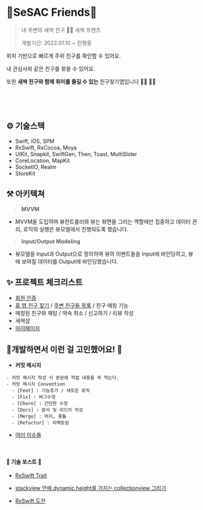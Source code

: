 # 🌱SeSAC Friends🌱

> 내 주변의 새싹 친구 🌱🌱 새싹 프렌즈
>
> 개발기간: 2022.01.10 ~ 진행중

  

위치 기반으로 빠르게 주위 친구를 확인할 수 있어요. 

내 관심사와 같은 친구를 찾을 수 있어요.

또한 **새싹 친구와 함께 취미를 즐길 수 있는** 친구찾기앱입니다 👯‍♀️ 👯‍♀️

​    

​    

## ⚙️ 기술스택

- Swift, iOS, SPM
- RxSwift, RxCocoa, Moya
- UIKit, Snapkit, SwiftGen, Then, Toast, MultiSlider
- CoreLocation, MapKit
- SocketIO, Realm
- StoreKit

  

## ⚒ 아키텍쳐

> **MVVM**

- MVVM을 도입하여 뷰컨트롤러와 뷰는 화면을 그리는 역할에만 집중하고 데이터 관리, 로직의 실행은 뷰모델에서 진행되도록 했습니다.


> **Input/Output Modeling**

- 뷰모델을 Input과 Output으로 정의하여 뷰의 이벤트들을 Input에 바인딩하고, 뷰에 보여질 데이터를 Output에 바인딩했습니다.

  

## ✨ 프로젝트 체크리스트

- [회원 인증](https://www.notion.so/ahyeonlog/494743e0d5e9463bb42ea5b5a45c36d4)
- [홈 탭 친구 찾기](https://www.notion.so/ahyeonlog/8d2535540fee4e4aa9acab4e383312cf) / [주변 친구들 목록](https://www.notion.so/ahyeonlog/5ebe722b29844bf09e5b331a65e16154) / 친구 매칭 기능
- 매칭된 친구와 채팅 / 약속 취소 / 신고하기 / 리뷰 작성
- 새싹샵
- [마이페이지](https://www.notion.so/ahyeonlog/7c57ec43712d4beebe32087d11165f19)

  

## 🍎개발하면서 이런 걸 고민했어요! 🍎

- **커밋 메시지**

```
- 커밋 메시지 작성 시 본문에 작업 내용을 꼭 적는다.
- 커밋 메시지 Convention
  - [Feat] : 기능추가 / 새로운 로직
  - [Fix] : 버그수정
  - [Chore] : 간단한 수정
  - [Docs] : 문서 및 리드미 작성
  - [Merge] : 머지, 충돌
  - [Refactor] : 리팩토링
```



- [여러 이슈들](https://github.com/ahyeonlog/SeSACFriends/issues?q=is%3Aissue+is%3Aclosed)

​    

#### 🍎 기술 포스트 🍎

- [RxSwift Trait](https://ahyeonlog.tistory.com/71)

- [stackview 안에 dynamic height를 가지는 collectionview 그리기](https://ahyeonlog.tistory.com/70)
- [RxSwift 도전](https://ahyeonlog.tistory.com/66)



